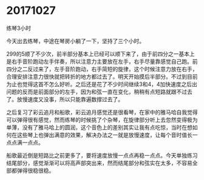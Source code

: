 # 20171027

练琴3小时

今天出去练琴，中途在琴房小躺了一下，坚持了三个小时。

299的5顺了不少次，前半部分基本上已经可以顺下来了，由于前四分之一基本上是右手音阶跑动左手伴奏，所以注意力主要放在左手，右手尽量靠感觉自己跑。前四分之二反过来了，左手音阶跑动，右手简短的旋律，这个时候注意力放在右手，合理安排注意力很快就把转折的地方都过去了。明天开始摸后半部分。不过到目前为止也觉得这首不怎么好听。之后还是花了不少时间继续3和4，4加快速度之后出问题的反而是前面部分的左手，因为和弦一直在变化，稍稍有点短路就跟不过去了。放慢速度又没事，所以只能靠遍数撑过去了。

之后复习了彩云追月和船歌，彩云追月感觉还是很看琴，在家中的雅马哈自我觉得可以弹得很有感觉，然而练琴的时候挑了个杂琴，在旋律部分听上去忽然变得极为单薄，没有了雅马哈上的圆润，这个音色上的差别其实让我有点吃惊，当时在想如何在这些琴上也弹出满意的效果，解决办法之一就是放慢速度，让每个音时值长一点点满一点点。

船歌最近倒是短路比之前更多了，要将速度放慢一点点再稳一点点。今天单独练习结尾部分，感觉渐渐可以将高声部突出来，然而结尾部分和弦实在太多，不容易全部都弹得很稳很稳。
